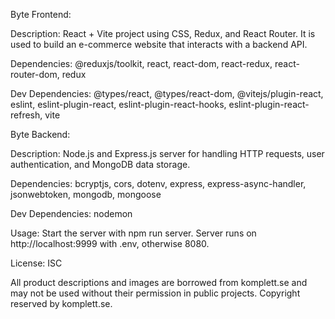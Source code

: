 Byte Frontend:

Description: React + Vite project using CSS, Redux, and React Router. It is used to build an e-commerce website that interacts with a backend API.

Dependencies: @reduxjs/toolkit, react, react-dom, react-redux, react-router-dom, redux

Dev Dependencies: @types/react, @types/react-dom, @vitejs/plugin-react, eslint, eslint-plugin-react, eslint-plugin-react-hooks, eslint-plugin-react-refresh, vite



Byte Backend:

Description: Node.js and Express.js server for handling HTTP requests, user authentication, and MongoDB data storage.

Dependencies: bcryptjs, cors, dotenv, express, express-async-handler, jsonwebtoken, mongodb, mongoose

Dev Dependencies: nodemon

Usage: Start the server with npm run server. Server runs on http://localhost:9999 with .env, otherwise 8080.

License: ISC



All product descriptions and images are borrowed from komplett.se and may not be used without their permission in public projects. Copyright reserved by komplett.se.
